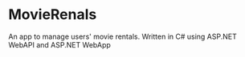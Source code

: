 # MovieRenals
An app to manage users' movie rentals.
Written in C# using ASP.NET WebAPI and ASP.NET WebApp
